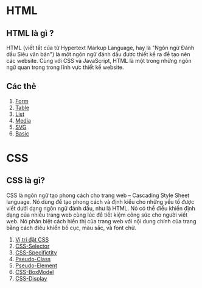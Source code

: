 # HTML
## HTML là gì ?
HTML (viết tắt của từ Hypertext Markup Language, hay là "Ngôn ngữ Đánh dấu Siêu văn bản") là một ngôn ngữ đánh dấu được thiết kế ra để tạo nên các website. Cùng với CSS và JavaScript, HTML là một trong những ngôn ngữ quan trọng trong lĩnh vực thiết kế website.

## Các thẻ
1. [Form](./node-html/Form.md)
2. [Table](./node-html/Table.md)
3. [List](./node-html/List.md)
4. [Media](./node-html/Media.md)
5. [SVG](./node-html/SVG.md)
7. [Basic](./node-html/Basic.md)

# CSS
## CSS là gì?
CSS là ngôn ngữ tạo phong cách cho trang web – Cascading Style Sheet language. Nó dùng để tạo phong cách và định kiểu cho những yếu tố được viết dưới dạng ngôn ngữ đánh dấu, như là HTML. Nó có thể điều khiển định dạng của nhiều trang web cùng lúc để tiết kiệm công sức cho người viết web. Nó phân biệt cách hiển thị của trang web với nội dung chính của trang bằng cách điều khiển bố cục, màu sắc, và font chữ.

1. [Vị trí đặt CSS](./node-css/vitri.md)
2. [CSS-Selector](./node-css/CSS-Selector.md)
3. [CSS-Specifictity](./node-css/CSS-Specificity.md)
4. [Pseudo-Class](./node-css/Pseudo-Class.md)
5. [Pseudo-Element](./node-css/Pseudo-Element.md)
6. [CSS-BoxModel](./node-css/CSS-BoxModel.md)
7. [CSS-Display](./node-css/CSS-Display.md)